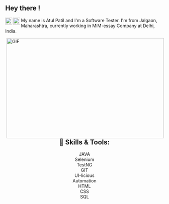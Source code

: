 ## Hey there ! <!-- <img src="https://media.giphy.com/media/hvRJCLFzcasrR4ia7z/giphy.gif" width="1px">  -->

<a href="https://twitter.com/priyesh069">
  <img align="left" alt="Atul Patil | Twitter" width="22px" src="https://raw.githubusercontent.com/peterthehan/peterthehan/master/assets/twitter.svg?raw=true" />
</a>
<a href="https://www.linkedin.com/in/atul-patil-6202676b/">
  <img align="left" alt="Atul LinkedIN" width="22px" src="https://github.com/hackerspider1/hackerspider1/blob/main/linkedin.svg?raw=true" />
</a>


My name is Atul Patil and I'm a Software Tester. I'm from Jalgaon, Maharashtra, currently working in MiM-essay Company at Delhi, India.

<img align="right" alt="GIF" src="https://github.com/hackerspider1/hackerspider1/blob/main/code.gif?raw=true" width="500" height="320" />

<!-- <img src="https://github.com/TheDudeThatCode/TheDudeThatCode/blob/master/Assets/Developer.gif" width="45px"> About Me:
--->


<h2 align="center"> 🔧 Skills & Tools: </h2>


<p align="center">
  JAVA
  <br>
  Selenium
  <br>
  TestNG
  <br>
  GIT
  <br>
  UI-licious
  <br>
  Automation
  <br>
  HTML
  <br>
  CSS
  <br>
  SQL
  <br>
  
</p>

<!--
**priyesh069/Priyesh069** is a ✨ _special_ ✨ repository because its `README.md` (this file) appears on your GitHub profile.

Here are some ideas to get you started:
- 🔭 I’m currently working on ...
- 🌱 I’m currently learning ...
- 👯 I’m looking to collaborate on ...
- 🤔 I’m looking for help with ...
- 💬 Ask me about ...
- 📫 How to reach me: ...
- 😄 Pronouns: ...
- ⚡ Fun fact: ...
-->
